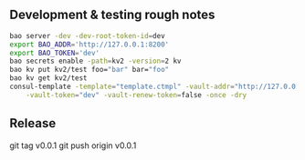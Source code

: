 ## Development & testing rough notes
```bash
bao server -dev -dev-root-token-id=dev
export BAO_ADDR='http://127.0.0.1:8200'
export BAO_TOKEN='dev'
bao secrets enable -path=kv2 -version=2 kv
bao kv put kv2/test foo="bar" bar="foo"
bao kv get kv2/test
consul-template -template="template.ctmpl" -vault-addr="http://127.0.0.1:8200" \
    -vault-token="dev" -vault-renew-token=false -once -dry
```

## Release
git tag v0.0.1
git push origin v0.0.1
